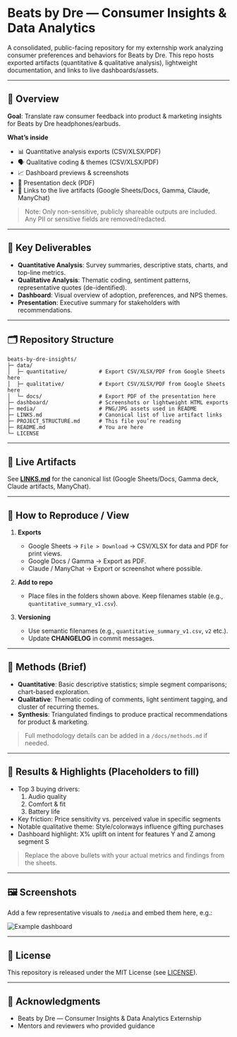 # Beats by Dre — Consumer Insights & Data Analytics

A consolidated, public-facing repository for my externship work analyzing consumer preferences and behaviors for Beats by Dre. This repo hosts exported artifacts (quantitative & qualitative analysis), lightweight documentation, and links to live dashboards/assets.

---

## 🔎 Overview

**Goal**: Translate raw consumer feedback into product & marketing insights for Beats by Dre headphones/earbuds.

**What’s inside**  
- 📊 Quantitative analysis exports (CSV/XLSX/PDF)  
- 🗣️ Qualitative coding & themes (CSV/XLSX/PDF)  
- 📈 Dashboard previews & screenshots  
- 🧾 Presentation deck (PDF)  
- 🔗 Links to the live artifacts (Google Sheets/Docs, Gamma, Claude, ManyChat)

> Note: Only non-sensitive, publicly shareable outputs are included. Any PII or sensitive fields are removed/redacted.

---

## 🎯 Key Deliverables

- **Quantitative Analysis**: Survey summaries, descriptive stats, charts, and top-line metrics.
- **Qualitative Analysis**: Thematic coding, sentiment patterns, representative quotes (de-identified).
- **Dashboard**: Visual overview of adoption, preferences, and NPS themes.
- **Presentation**: Executive summary for stakeholders with recommendations.

---

## 🗂 Repository Structure

```
beats-by-dre-insights/
├─ data/
│  ├─ quantitative/          # Export CSV/XLSX/PDF from Google Sheets here
│  ├─ qualitative/           # Export CSV/XLSX/PDF from Google Sheets here
│  └─ docs/                  # Export PDF of the presentation here
├─ dashboard/                # Screenshots or lightweight HTML exports
├─ media/                    # PNG/JPG assets used in README
├─ LINKS.md                  # Canonical list of live artifact links
├─ PROJECT_STRUCTURE.md      # This file you’re reading
├─ README.md                 # You are here
└─ LICENSE
```

---

## 🔗 Live Artifacts

See **[LINKS.md](./LINKS.md)** for the canonical list (Google Sheets/Docs, Gamma deck, Claude artifacts, ManyChat).

---

## 🧭 How to Reproduce / View

1. **Exports**  
   - Google Sheets → `File > Download` → CSV/XLSX for data and PDF for print views.  
   - Google Docs / Gamma → Export as PDF.  
   - Claude / ManyChat → Export or screenshot where possible.

2. **Add to repo**  
   - Place files in the folders shown above. Keep filenames stable (e.g., `quantitative_summary_v1.csv`).

3. **Versioning**  
   - Use semantic filenames (e.g., `quantitative_summary_v1.csv`, `v2` etc.).  
   - Update **CHANGELOG** in commit messages.

---

## 🧪 Methods (Brief)

- **Quantitative**: Basic descriptive statistics; simple segment comparisons; chart-based exploration.
- **Qualitative**: Thematic coding of comments, light sentiment tagging, and cluster of recurring themes.
- **Synthesis**: Triangulated findings to produce practical recommendations for product & marketing.

> Full methodology details can be added in a `/docs/methods.md` if needed.

---

## 📝 Results & Highlights (Placeholders to fill)

- Top 3 buying drivers:
  1. Audio quality
  2. Comfort & fit
  3. Battery life
- Key friction: Price sensitivity vs. perceived value in specific segments
- Notable qualitative theme: Style/colorways influence gifting purchases
- Dashboard highlight: X% uplift on intent for features Y and Z among segment S

> Replace the above bullets with your actual metrics and findings from the sheets.

---

## 🖼️ Screenshots

Add a few representative visuals to `/media` and embed them here, e.g.:

![Example dashboard](./media/dashboard_overview.png)

---

## 🧾 License

This repository is released under the MIT License (see [LICENSE](./LICENSE)).

---

## 🙌 Acknowledgments

- Beats by Dre — Consumer Insights & Data Analytics Externship
- Mentors and reviewers who provided guidance
